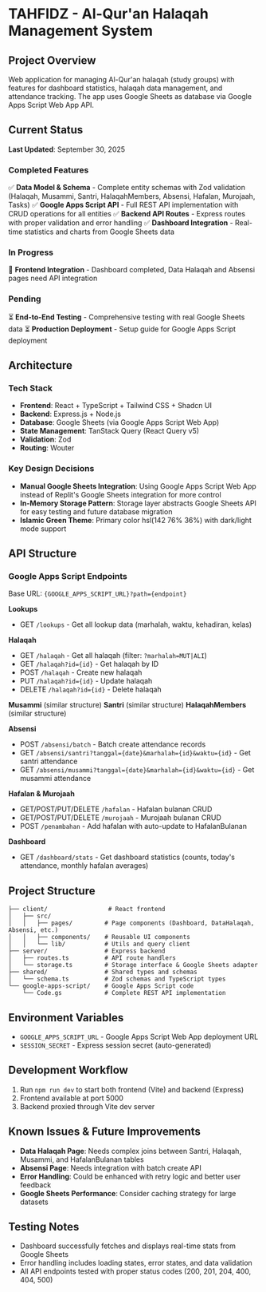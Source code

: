 # TAHFIDZ - Al-Qur'an Halaqah Management System

## Project Overview
Web application for managing Al-Qur'an halaqah (study groups) with features for dashboard statistics, halaqah data management, and attendance tracking. The app uses Google Sheets as database via Google Apps Script Web App API.

## Current Status
**Last Updated**: September 30, 2025

### Completed Features
✅ **Data Model & Schema** - Complete entity schemas with Zod validation (Halaqah, Musammi, Santri, HalaqahMembers, Absensi, Hafalan, Murojaah, Tasks)
✅ **Google Apps Script API** - Full REST API implementation with CRUD operations for all entities
✅ **Backend API Routes** - Express routes with proper validation and error handling
✅ **Dashboard Integration** - Real-time statistics and charts from Google Sheets data

### In Progress  
🔄 **Frontend Integration** - Dashboard completed, Data Halaqah and Absensi pages need API integration

### Pending
⏳ **End-to-End Testing** - Comprehensive testing with real Google Sheets data
⏳ **Production Deployment** - Setup guide for Google Apps Script deployment

## Architecture

### Tech Stack
- **Frontend**: React + TypeScript + Tailwind CSS + Shadcn UI
- **Backend**: Express.js + Node.js
- **Database**: Google Sheets (via Google Apps Script Web App)
- **State Management**: TanStack Query (React Query v5)
- **Validation**: Zod
- **Routing**: Wouter

### Key Design Decisions
- **Manual Google Sheets Integration**: Using Google Apps Script Web App instead of Replit's Google Sheets integration for more control
- **In-Memory Storage Pattern**: Storage layer abstracts Google Sheets API for easy testing and future database migration
- **Islamic Green Theme**: Primary color hsl(142 76% 36%) with dark/light mode support

## API Structure

### Google Apps Script Endpoints
Base URL: `{GOOGLE_APPS_SCRIPT_URL}?path={endpoint}`

**Lookups**
- GET `/lookups` - Get all lookup data (marhalah, waktu, kehadiran, kelas)

**Halaqah**
- GET `/halaqah` - Get all halaqah (filter: `?marhalah=MUT|ALI`)
- GET `/halaqah?id={id}` - Get halaqah by ID
- POST `/halaqah` - Create new halaqah
- PUT `/halaqah?id={id}` - Update halaqah
- DELETE `/halaqah?id={id}` - Delete halaqah

**Musammi** (similar structure)
**Santri** (similar structure)
**HalaqahMembers** (similar structure)

**Absensi**
- POST `/absensi/batch` - Batch create attendance records
- GET `/absensi/santri?tanggal={date}&marhalah={id}&waktu={id}` - Get santri attendance
- GET `/absensi/musammi?tanggal={date}&marhalah={id}&waktu={id}` - Get musammi attendance

**Hafalan & Murojaah**
- GET/POST/PUT/DELETE `/hafalan` - Hafalan bulanan CRUD
- GET/POST/PUT/DELETE `/murojaah` - Murojaah bulanan CRUD
- POST `/penambahan` - Add hafalan with auto-update to HafalanBulanan

**Dashboard**
- GET `/dashboard/stats` - Get dashboard statistics (counts, today's attendance, monthly hafalan averages)

## Project Structure
```
├── client/                 # React frontend
│   ├── src/
│   │   ├── pages/         # Page components (Dashboard, DataHalaqah, Absensi, etc.)
│   │   ├── components/    # Reusable UI components
│   │   └── lib/           # Utils and query client
├── server/                # Express backend
│   ├── routes.ts          # API route handlers
│   └── storage.ts         # Storage interface & Google Sheets adapter
├── shared/                # Shared types and schemas
│   └── schema.ts          # Zod schemas and TypeScript types
└── google-apps-script/    # Google Apps Script code
    └── Code.gs            # Complete REST API implementation
```

## Environment Variables
- `GOOGLE_APPS_SCRIPT_URL` - Google Apps Script Web App deployment URL
- `SESSION_SECRET` - Express session secret (auto-generated)

## Development Workflow
1. Run `npm run dev` to start both frontend (Vite) and backend (Express)
2. Frontend available at port 5000
3. Backend proxied through Vite dev server

## Known Issues & Future Improvements
- **Data Halaqah Page**: Needs complex joins between Santri, Halaqah, Musammi, and HafalanBulanan tables
- **Absensi Page**: Needs integration with batch create API
- **Error Handling**: Could be enhanced with retry logic and better user feedback
- **Google Sheets Performance**: Consider caching strategy for large datasets

## Testing Notes
- Dashboard successfully fetches and displays real-time stats from Google Sheets
- Error handling includes loading states, error states, and data validation
- All API endpoints tested with proper status codes (200, 201, 204, 400, 404, 500)
